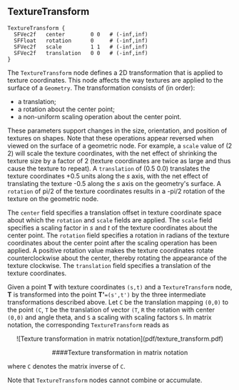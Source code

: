 ## TextureTransform


```
TextureTransform {
  SFVec2f   center        0 0   # (-inf,inf)
  SFFloat   rotation      0     # (-inf,inf)
  SFVec2f   scale         1 1   # (-inf,inf)
  SFVec2f   translation   0 0   # (-inf,inf)
}
```

The `TextureTransform` node defines a 2D transformation that is applied to
texture coordinates. This node affects the way textures are applied to the
surface of a `Geometry`. The transformation consists of (in order):

- a translation;
- a rotation about the center point;
- a non-uniform scaling operation about the center point.

These parameters support changes in the size, orientation, and position of
textures on shapes. Note that these operations appear reversed when viewed on
the surface of a geometric node. For example, a `scale` value of (2 2) will
scale the texture coordinates, with the net effect of shrinking the texture size
by a factor of 2 (texture coordinates are twice as large and thus cause the
texture to repeat). A `translation` of (0.5 0.0) translates the texture
coordinates +0.5 units along the *s* axis, with the net effect of translating
the texture -0.5 along the *s* axis on the geometry's surface. A `rotation` of
pi/2 of the texture coordinates results in a -pi/2 rotation of the texture on
the geometric node.

The `center` field specifies a translation offset in texture coordinate space
about which the `rotation` and `scale` fields are applied. The `scale` field
specifies a scaling factor in *s* and *t* of the texture coordinates about the
center point. The `rotation` field specifies a rotation in radians of the
texture coordinates about the center point after the scaling operation has been
applied. A positive rotation value makes the texture coordinates rotate
counterclockwise about the center, thereby rotating the appearance of the
texture clockwise. The `translation` field specifies a translation of the
texture coordinates.

Given a point **T** with texture coordinates `(s,t)` and a `TextureTransform`
node, **T** is transformed into the point **T'**`=(s',t')` by the three
intermediate transformations described above. Let `C` be the translation mapping
`(0,0)` to the point `(C`, `T` be the translation of vector `(T`, `R` the
rotation with center `(0,0)` and angle theta, and `S` a scaling with scaling
factors `S`. In matrix notation, the corresponding `TextureTransform` reads as

<center>
![Texture transformation in matrix notation](pdf/texture_transform.pdf)

####Texture transformation in matrix notation
</center>

where `C` denotes the matrix inverse of `C`.

Note that `TextureTransform` nodes cannot combine or accumulate.

